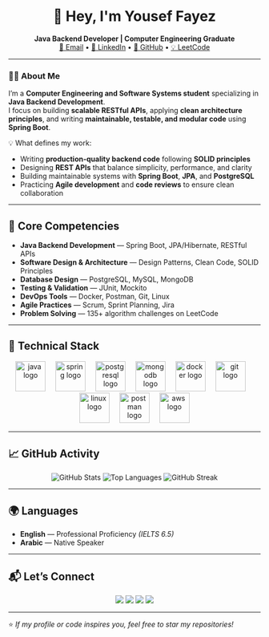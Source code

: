 <h1 align="center">👋 Hey, I'm Yousef Fayez</h1>

<p align="center">
  <b>Java Backend Developer | Computer Engineering Graduate</b><br>
  <a href="mailto:youseffayez2002@gmail.com">📧 Email</a> • 
  <a href="https://www.linkedin.com/in/yousef-fayez-16344a1b8/">💼 LinkedIn</a> • 
  <a href="https://github.com/YousefFayez20">🐙 GitHub</a> • 
  <a href="https://leetcode.com/u/youseffayez2002/">💡 LeetCode</a>
</p>

---

### 👨‍💻 About Me

I’m a **Computer Engineering and Software Systems student** specializing in **Java Backend Development**.  
I focus on building **scalable RESTful APIs**, applying **clean architecture principles**, and writing **maintainable, testable, and modular code** using **Spring Boot**.

💡 What defines my work:
- Writing **production-quality backend code** following **SOLID principles**
- Designing **REST APIs** that balance simplicity, performance, and clarity
- Building maintainable systems with **Spring Boot**, **JPA**, and **PostgreSQL**
- Practicing **Agile development** and **code reviews** to ensure clean collaboration

---

## 🧠 Core Competencies

- **Java Backend Development** — Spring Boot, JPA/Hibernate, RESTful APIs  
- **Software Design & Architecture** — Design Patterns, Clean Code, SOLID Principles  
- **Database Design** — PostgreSQL, MySQL, MongoDB  
- **Testing & Validation** — JUnit, Mockito  
- **DevOps Tools** — Docker, Postman, Git, Linux  
- **Agile Practices** — Scrum, Sprint Planning, Jira  
- **Problem Solving** — 135+ algorithm challenges on LeetCode  

---

## 🧩 Technical Stack

<div align="center">

  <img src="https://skillicons.dev/icons?i=java" height="60" alt="java logo" />
  <img width="12" />
  <img src="https://skillicons.dev/icons?i=spring" height="60" alt="spring logo" />
  <img width="12" />
  <img src="https://skillicons.dev/icons?i=postgresql" height="60" alt="postgresql logo" />
  <img width="12" />
  <img src="https://skillicons.dev/icons?i=mongodb" height="60" alt="mongodb logo" />
  <img width="12" />
  <img src="https://skillicons.dev/icons?i=docker" height="60" alt="docker logo" />
  <img width="12" />
  <img src="https://skillicons.dev/icons?i=git" height="60" alt="git logo" />
  <img width="12" />
  <img src="https://skillicons.dev/icons?i=linux" height="60" alt="linux logo" />
  <img width="12" />
  <img src="https://skillicons.dev/icons?i=postman" height="60" alt="postman logo" />
  <img width="12" />
  <img src="https://skillicons.dev/icons?i=aws" height="60" alt="aws logo" />
</div>

---

## 📈 GitHub Activity

<div align="center">

![GitHub Stats](https://github-readme-stats.vercel.app/api?username=YousefFayez20&show_icons=true&theme=tokyonight)
![Top Languages](https://github-readme-stats.vercel.app/api/top-langs/?username=YousefFayez20&layout=compact&theme=tokyonight)
![GitHub Streak](https://streak-stats.demolab.com?user=YousefFayez20&theme=tokyonight)

</div>

---

## 🌍 Languages
- **English** — Professional Proficiency *(IELTS 6.5)*  
- **Arabic** — Native Speaker

---

## 📬 Let’s Connect

<p align="center">
  <a href="mailto:youseffayez2002@gmail.com"><img src="https://img.shields.io/badge/Gmail-D14836?style=for-the-badge&logo=gmail&logoColor=white"/></a>
  <a href="https://www.linkedin.com/in/yousef-fayez-16344a1b8/"><img src="https://img.shields.io/badge/LinkedIn-0A66C2?style=for-the-badge&logo=linkedin&logoColor=white"/></a>
  <a href="https://github.com/YousefFayez20"><img src="https://img.shields.io/badge/GitHub-171515?style=for-the-badge&logo=github&logoColor=white"/></a>
  <a href="https://leetcode.com/u/youseffayez2002/"><img src="https://img.shields.io/badge/LeetCode-FFA116?style=for-the-badge&logo=leetcode&logoColor=black"/></a>
</p>

---

⭐ *If my profile or code inspires you, feel free to star my repositories!*
